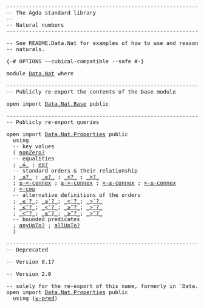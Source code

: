 <pre class="Agda"><a id="1" class="Comment">------------------------------------------------------------------------</a>
<a id="74" class="Comment">-- The Agda standard library</a>
<a id="103" class="Comment">--</a>
<a id="106" class="Comment">-- Natural numbers</a>
<a id="125" class="Comment">------------------------------------------------------------------------</a>

<a id="199" class="Comment">-- See README.Data.Nat for examples of how to use and reason about</a>
<a id="266" class="Comment">-- naturals.</a>

<a id="280" class="Symbol">{-#</a> <a id="284" class="Keyword">OPTIONS</a> <a id="292" class="Pragma">--cubical-compatible</a> <a id="313" class="Pragma">--safe</a> <a id="320" class="Symbol">#-}</a>

<a id="325" class="Keyword">module</a> <a id="332" href="Data.Nat.html" class="Module">Data.Nat</a> <a id="341" class="Keyword">where</a>

<a id="348" class="Comment">------------------------------------------------------------------------</a>
<a id="421" class="Comment">-- Publicly re-export the contents of the base module</a>

<a id="476" class="Keyword">open</a> <a id="481" class="Keyword">import</a> <a id="488" href="Data.Nat.Base.html" class="Module">Data.Nat.Base</a> <a id="502" class="Keyword">public</a>

<a id="510" class="Comment">------------------------------------------------------------------------</a>
<a id="583" class="Comment">-- Publicly re-export queries</a>

<a id="614" class="Keyword">open</a> <a id="619" class="Keyword">import</a> <a id="626" href="Data.Nat.Properties.html" class="Module">Data.Nat.Properties</a> <a id="646" class="Keyword">public</a>
  <a id="655" class="Keyword">using</a>
  <a id="663" class="Comment">-- key values</a>
  <a id="679" class="Symbol">(</a> <a id="681" href="Data.Nat.Properties.html#2707" class="Function">nonZero?</a>
  <a id="692" class="Comment">-- equalities</a>
  <a id="708" class="Symbol">;</a> <a id="710" href="Data.Nat.Properties.html#3874" class="Function Operator">_≟_</a> <a id="714" class="Symbol">;</a> <a id="716" href="Data.Nat.Properties.html#69510" class="Function">eq?</a>
  <a id="722" class="Comment">-- standard orders &amp; their relationship</a>
  <a id="764" class="Symbol">;</a> <a id="766" href="Data.Nat.Properties.html#6709" class="Function Operator">_≤?_</a> <a id="771" class="Symbol">;</a> <a id="773" href="Data.Nat.Properties.html#6775" class="Function Operator">_≥?_</a> <a id="778" class="Symbol">;</a> <a id="780" href="Data.Nat.Properties.html#11617" class="Function Operator">_&lt;?_</a> <a id="785" class="Symbol">;</a> <a id="787" href="Data.Nat.Properties.html#11659" class="Function Operator">_&gt;?_</a>
  <a id="794" class="Symbol">;</a> <a id="796" href="Data.Nat.Properties.html#10192" class="Function">≤-&lt;-connex</a> <a id="807" class="Symbol">;</a> <a id="809" href="Data.Nat.Properties.html#10305" class="Function">≥-&gt;-connex</a> <a id="820" class="Symbol">;</a> <a id="822" href="Data.Nat.Properties.html#10363" class="Function">&lt;-≤-connex</a> <a id="833" class="Symbol">;</a> <a id="835" href="Data.Nat.Properties.html#10428" class="Function">&gt;-≥-connex</a>
  <a id="848" class="Symbol">;</a> <a id="850" href="Data.Nat.Properties.html#11302" class="Function">&lt;-cmp</a>
  <a id="858" class="Comment">-- alternative definitions of the orders</a>
  <a id="901" class="Symbol">;</a> <a id="903" href="Data.Nat.Properties.html#65497" class="Function Operator">_≤′?_</a><a id="908" class="Symbol">;</a> <a id="910" href="Data.Nat.Properties.html#65601" class="Function Operator">_≥′?_</a><a id="915" class="Symbol">;</a> <a id="917" href="Data.Nat.Properties.html#65555" class="Function Operator">_&lt;′?_</a><a id="922" class="Symbol">;</a> <a id="924" href="Data.Nat.Properties.html#65644" class="Function Operator">_&gt;′?_</a>
  <a id="932" class="Symbol">;</a> <a id="934" href="Data.Nat.Properties.html#67643" class="Function Operator">_≤″?_</a><a id="939" class="Symbol">;</a> <a id="941" href="Data.Nat.Properties.html#67578" class="Function Operator">_&lt;″?_</a><a id="946" class="Symbol">;</a> <a id="948" href="Data.Nat.Properties.html#67718" class="Function Operator">_≥″?_</a><a id="953" class="Symbol">;</a> <a id="955" href="Data.Nat.Properties.html#67761" class="Function Operator">_&gt;″?_</a>
  <a id="963" class="Symbol">;</a> <a id="965" href="Data.Nat.Properties.html#68958" class="Function Operator">_&lt;‴?_</a><a id="970" class="Symbol">;</a> <a id="972" href="Data.Nat.Properties.html#69023" class="Function Operator">_≤‴?_</a><a id="977" class="Symbol">;</a> <a id="979" href="Data.Nat.Properties.html#69091" class="Function Operator">_≥‴?_</a><a id="984" class="Symbol">;</a> <a id="986" href="Data.Nat.Properties.html#69134" class="Function Operator">_&gt;‴?_</a>
  <a id="994" class="Comment">-- bounded predicates</a>
  <a id="1018" class="Symbol">;</a> <a id="1020" href="Data.Nat.Properties.html#69738" class="Function">anyUpTo?</a> <a id="1029" class="Symbol">;</a> <a id="1031" href="Data.Nat.Properties.html#70217" class="Function">allUpTo?</a>
  <a id="1042" class="Symbol">)</a>

<a id="1045" class="Comment">------------------------------------------------------------------------</a>
<a id="1118" class="Comment">-- Deprecated</a>

<a id="1133" class="Comment">-- Version 0.17</a>

<a id="1150" class="Comment">-- Version 2.0</a>

<a id="1166" class="Comment">-- solely for the re-export of this name, formerly in `Data.Nat.Properties.Core`</a>
<a id="1247" class="Keyword">open</a> <a id="1252" class="Keyword">import</a> <a id="1259" href="Data.Nat.Properties.html" class="Module">Data.Nat.Properties</a> <a id="1279" class="Keyword">public</a>
  <a id="1288" class="Keyword">using</a> <a id="1294" class="Symbol">(</a><a id="1295" href="Data.Nat.Properties.html#8548" class="Function">≤-pred</a><a id="1301" class="Symbol">)</a>
</pre>
